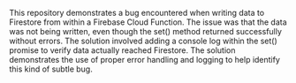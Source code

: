 This repository demonstrates a bug encountered when writing data to Firestore from within a Firebase Cloud Function. The issue was that the data was not being written, even though the set() method returned successfully without errors.  The solution involved adding a console log within the set() promise to verify data actually reached Firestore. The solution demonstrates the use of proper error handling and logging to help identify this kind of subtle bug.